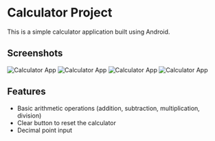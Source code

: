# Calculator Project

This is a simple calculator application built using Android.

## Screenshots

![Calculator App](https://github.com/user-attachments/assets/4dd8d617-5548-4fdb-b203-b0e6f4edce35)
![Calculator App](https://github.com/user-attachments/assets/760cdbb9-c759-4ef1-9cb5-f63f0cef6f76)
![Calculator App](https://github.com/user-attachments/assets/ab4533b0-174c-4bf6-8198-cbf106fec6b7)
![Calculator App](https://github.com/user-attachments/assets/8b1a2cec-c20d-4678-b175-180f55b33176)

## Features

- Basic arithmetic operations (addition, subtraction, multiplication, division)
- Clear button to reset the calculator
- Decimal point input
